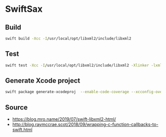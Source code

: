 # SwiftSax

## Build

```bash
swift build -Xcc -I/usr/local/opt/libxml2/include/libxml2
```

## Test

```bash
swift test -Xcc -I/usr/local/opt/libxml2/include/libxml2 -Xlinker -lxml2
```

## Generate Xcode project

```bash
swift package generate-xcodeproj  --enable-code-coverage --xcconfig-overrides swiftsax.xcconfig
```

## Source

* https://blog.mro.name/2019/07/swift-libxml2-html/
* http://blog.raymccrae.scot/2018/09/wrapping-c-function-callbacks-to-swift.html
